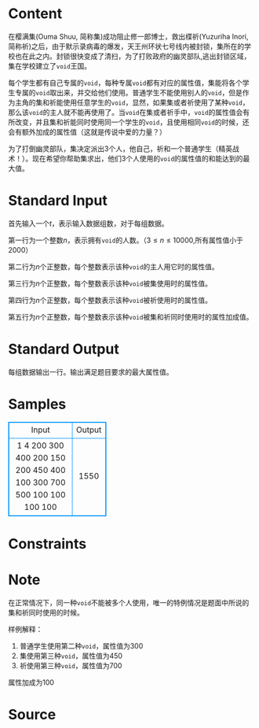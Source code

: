 
# Content

在樱满集(Ouma Shuu, 简称集)成功阻止修一郎博士，救出楪祈(Yuzuriha Inori, 简称祈)之后，由于默示录病毒的爆发，天王州环状七号线内被封锁，集所在的学校也在此之内。封锁很快变成了清扫，为了打败政府的幽灵部队,逃出封锁区域，集在学校建立了`void`王国。

每个学生都有自己专属的`void`，每种专属`void`都有对应的属性值，集能将各个学生专属的`void`取出来，并交给他们使用。普通学生不能使用别人的`void`，但是作为主角的集和祈能使用任意学生的`void`，显然，如果集或者祈使用了某种`void`，那么该`void`的主人就不能再使用了。当`void`在集或者祈手中，`void`的属性值会有所改变，并且集和祈能同时使用同一个学生的`void`，且使用相同`void`的时候，还会有额外加成的属性值（这就是传说中爱的力量？）

为了打倒幽灵部队，集决定派出$3$个人，他自己，祈和一个普通学生（精英战术！）。现在希望你帮助集求出，他们$3$个人使用的`void`的属性值的和能达到的最大值。

# Standard Input

首先输入一个$t$，表示输入数据组数，对于每组数据。

第一行为一个整数$n$，表示拥有`void`的人数。（$3\leq n\leq 10000$,所有属性值小于$2000$）

第二行为$n$个正整数，每个整数表示该种`void`的主人用它时的属性值。

第三行为$n$个正整数，每个整数表示该种`void`被集使用时的属性值。

第四行为$n$个正整数，每个整数表示该种`void`被祈使用时的属性值。

第五行为$n$个正整数，每个整数表示该种`void`被集和祈同时使用时的属性加成值。

# Standard Output

每组数据输出一行。输出满足题目要求的最大属性值。

# Samples

<style>
        table,table tr th, table tr td { border:1px solid #0094ff; }
        table { width: 200px; min-height: 25px; line-height: 25px; text-align: center; border-collapse: collapse;}   
    </style>
<table>
	<tr>
		<td>Input</td>
		<td>Output</td>
	</tr>
<tr><td>1
4
200 300 400 200
150 200 450 400
100 300 700 500
100 100 100 100</td><td>1550</td></tr></table>


# Constraints



# Note

在正常情况下，同一种`void`不能被多个人使用，唯一的特例情况是题面中所说的集和祈同时使用的时候。

样例解释：
1. 普通学生使用第二种`void`，属性值为$300$
2. 集使用第三种`void`，属性值为$450$
3. 祈使用第三种`void`，属性值为$700$

属性加成为$100$

# Source


